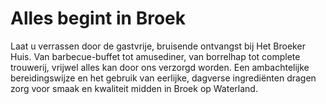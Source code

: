# Alles begint in Broek

Laat u verrassen door de gastvrije, bruisende ontvangst bij Het Broeker Huis. Van barbecue-buffet tot amusediner, van borrelhap tot complete trouwerij, vrijwel alles kan door ons verzorgd worden. Een ambachtelijke bereidingswijze en het gebruik van eerlijke, dagverse ingrediënten dragen zorg voor smaak en kwaliteit midden in Broek op Waterland.
